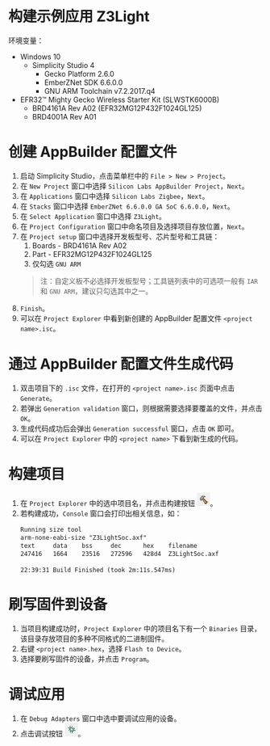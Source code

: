 # 构建示例应用 Z3Light

环境变量：

* Windows 10
  * Simplicity Studio 4
    * Gecko Platform 2.6.0
    * EmberZNet SDK 6.6.0.0
    * GNU ARM Toolchain v7.2.2017.q4
* EFR32™ Mighty Gecko Wireless Starter Kit (SLWSTK6000B)
  * BRD4161A Rev A02 (EFR32MG12P432F1024GL125)
  * BRD4001A Rev A01

# 创建 AppBuilder 配置文件

1. 启动 Simplicity Studio，点击菜单栏中的 `File > New > Project`。
2. 在 `New Project` 窗口中选择 `Silicon Labs AppBuilder Project`，`Next`。
3. 在 `Applications` 窗口中选择 `Silicon Labs Zigbee`，`Next`。
4. 在 `Stacks` 窗口中选择 `EmberZNet 6.6.0.0 GA SoC 6.6.0.0`，`Next`。
5. 在 `Select Application` 窗口中选择 `Z3Light`。
6. 在 `Project Configuration` 窗口中命名项目及选择项目存放位置，`Next`。
7. 在 `Project setup` 窗口中选择开发板型号、芯片型号和工具链：
   1. Boards - BRD4161A Rev A02
   2. Part - EFR32MG12P432F1024GL125
   3. 仅勾选 `GNU ARM`
    > 注：自定义板不必选择开发板型号；工具链列表中的可选项一般有 `IAR` 和 `GNU ARM`，建议只勾选其中之一。
8. `Finish`。
9.  可以在 `Project Explorer` 中看到新创建的 AppBuilder 配置文件 `<project name>.isc`。

# 通过 AppBuilder 配置文件生成代码

1. 双击项目下的 `.isc` 文件，在打开的 `<project name>.isc` 页面中点击 `Generate`。
2. 若弹出 `Generation validation` 窗口，则根据需要选择要覆盖的文件，并点击 `OK`。
3. 生成代码成功后会弹出 `Generation successful` 窗口，点击 `OK` 即可。
4. 可以在 `Project Explorer` 中的 `<project name>` 下看到新生成的代码。

# 构建项目

1. 在 `Project Explorer` 中的选中项目名，并点击构建按钮 ![build](./build.jpg)。
2. 若构建成功，`Console` 窗口会打印出相关信息，如：
    ```
    Running size tool
    arm-none-eabi-size "Z3LightSoc.axf"
    text     data    bss     dec      hex    filename
    247416   1664    23516   272596   428d4  Z3LightSoc.axf

    22:39:31 Build Finished (took 2m:11s.547ms)
    ```

# 刷写固件到设备

1. 当项目构建成功时，`Project Explorer` 中的项目名下有一个 `Binaries` 目录，该目录存放项目的多种不同格式的二进制固件。
2. 右键 `<project name>.hex`，选择 `Flash to Device`。
3. 选择要刷写固件的设备，并点击 `Program`。

# 调试应用

1. 在 `Debug Adapters` 窗口中选中要调试应用的设备。
2. 点击调试按钮 ![debug](./debug.jpg)。
